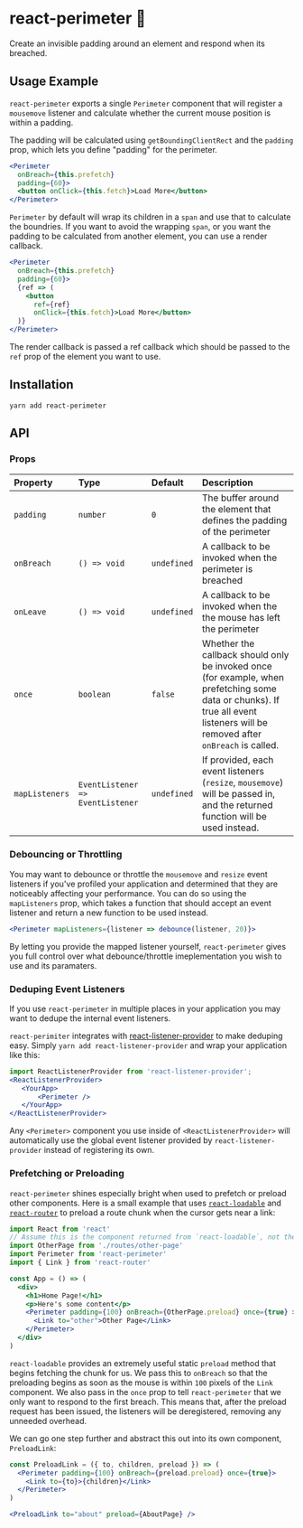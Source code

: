 # react-perimeter 🚧

Create an invisible padding around an element and respond when its breached.


## Usage Example

`react-perimeter` exports a single `Perimeter` component that will register a `mousemove` listener and calculate whether the current mouse position is within a padding.

The padding will be calculated using `getBoundingClientRect` and the `padding` prop, which lets you define "padding" for the perimeter.

```jsx
<Perimeter
  onBreach={this.prefetch}
  padding={60}>
  <button onClick={this.fetch}>Load More</button>
</Perimeter>
```

`Perimeter` by default will wrap its children in a `span` and use that to calculate the boundries. If you want to avoid the wrapping `span`, or you want the padding to be calculated from another element, you can use a render callback.

```jsx
<Perimeter
  onBreach={this.prefetch}
  padding={60}>
  {ref => (
    <button
      ref={ref}
      onClick={this.fetch}>Load More</button>
  )}
</Perimeter>
```
The render callback is passed a ref callback which should be passed to the `ref` prop of the element you want to use.

## Installation

```
yarn add react-perimeter
```


## API

### Props

Property  	| 	Type		|	Default		|	  Description
:-----------------------|:-----------------------------|:--------------|:--------------------------------
`padding` |   `number` | `0` | The buffer around the element that defines the padding of the perimeter
`onBreach` | `() => void` | `undefined` | A callback to be invoked when the perimeter is breached
`onLeave` | `() => void` | `undefined` | A callback to be invoked when the the mouse has left the perimeter
`once` | `boolean` | `false` | Whether the callback should only be invoked once (for example, when prefetching some data or chunks). If true all event listeners will be removed after `onBreach` is called.
`mapListeners` | `EventListener => EventListener` | `undefined` | If provided, each event listeners (`resize`, `mousemove`) will be passed in, and the returned function will be used instead.

### Debouncing or Throttling

You may want to debounce or throttle the `mousemove` and `resize` event listeners if you've profiled your application and determined that they are noticeably affecting your performance. You can do so using the `mapListeners` prop, which takes a function that should accept an event listener and return a new function to be used instead.

```jsx
<Perimeter mapListeners={listener => debounce(listener, 20)}>
```

By letting you provide the mapped listener yourself, `react-perimeter` gives you full control over what debounce/throttle imeplementation you wish to use and its paramaters.


### Deduping Event Listeners

If you use `react-perimeter` in multiple places in your application you may want to dedupe the internal event listeners.
 
`react-perimiter` integrates with [react-listener-provider](https://github.com/jnsdls/react-listener-provider) to make deduping easy.
 Simply `yarn add react-listener-provider` and wrap your application like this:
 
 ```jsx
 import ReactListenerProvider from 'react-listener-provider';
 <ReactListenerProvider>
    <YourApp>
        <Perimeter />
    </YourApp>
 </ReactListenerProvider>
 ```
 
 Any `<Perimeter>` component you use inside of `<ReactListenerProvider>` will automatically use the global event listener provided by `react-listener-provider` instead of registering its own.


### Prefetching or Preloading

`react-perimeter` shines especially bright when used to prefetch or preload other components. Here is a small example that uses [`react-loadable`](https://github.com/thejameskyle/react-loadable) and [`react-router`](https://github.com/ReactTraining/react-router) to preload a route chunk when the cursor gets near a link:

```jsx
import React from 'react'
// Assume this is the component returned from `react-loadable`, not the page itself
import OtherPage from './routes/other-page'
import Perimeter from 'react-perimeter'
import { Link } from 'react-router'

const App = () => (
  <div>
    <h1>Home Page!</h1>
    <p>Here's some content</p>
    <Perimeter padding={100} onBreach={OtherPage.preload} once={true} >
      <Link to="other">Other Page</Link>
    </Perimeter>
  </div>
)

```

`react-loadable` provides an extremely useful static `preload` method that begins fetching the chunk for us. We pass this to `onBreach` so that
the preloading begins as soon as the mouse is within `100` pixels of the `Link` component. We also pass in the `once` prop to tell `react-perimeter`
that we only want to respond to the first breach. This means that, after the preload request has been issued, the listeners will be deregistered, removing any unneeded overhead.

We can go one step further and abstract this out into its own component, `PreloadLink`:

```jsx
const PreloadLink = ({ to, children, preload }) => (
  <Perimeter padding={100} onBreach={preload.preload} once={true}>
    <Link to={to}>{children}</Link>
  </Perimeter>
)
```

```jsx
<PreloadLink to="about" preload={AboutPage} />
```
